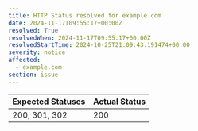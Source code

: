 ```yaml
---
title: HTTP Status resolved for example.com
date: 2024-11-17T09:55:17+00:00Z
resolved: True
resolvedWhen: 2024-11-17T09:55:17+00:00Z
resolvedStartTime: 2024-10-25T21:09:43.191474+00:00
severity: notice
affected:
  - example.com
section: issue
---
```


| Expected Statuses | Actual Status  |
|-------------------|----------------|
| 200, 301, 302 | 200 |
